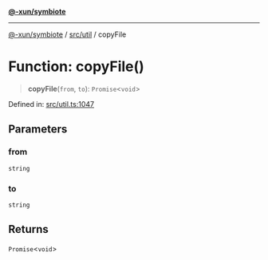 [**@-xun/symbiote**](../../../README.md)

***

[@-xun/symbiote](../../../README.md) / [src/util](../README.md) / copyFile

# Function: copyFile()

> **copyFile**(`from`, `to`): `Promise`\<`void`\>

Defined in: [src/util.ts:1047](https://github.com/Xunnamius/symbiote/blob/261741e26a03ae661b506c3872cb86af79a07f11/src/util.ts#L1047)

## Parameters

### from

`string`

### to

`string`

## Returns

`Promise`\<`void`\>
